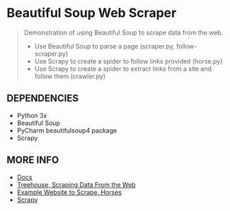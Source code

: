 # Beautiful Soup Web Scraper

> Demonstration of using Beautiful Soup to scrape data from the web.
> - Use Beautiful Soup to parse a page (scraper.py, follow-scraper.py)
> - Use Scrapy to create a spider to follow links provided (horse.py)
> - Use Scrapy to create a spider to extract links from a site and follow them (crawler.py)



## DEPENDENCIES

- Python 3x
- Beautiful Soup
- PyCharm beautifulsoup4 package
- Scrapy



## MORE INFO

- [Docs](https://www.crummy.com/software/BeautifulSoup/bs4/doc/#)
- [Treehouse, Scraping Data From the Web](https://teamtreehouse.com/library/scraping-data-from-the-web)
- [Example Website to Scrape, Horses](https://treehouse-projects.github.io/horse-land/index.html)
- [Scrapy](https://scrapy.org/)
